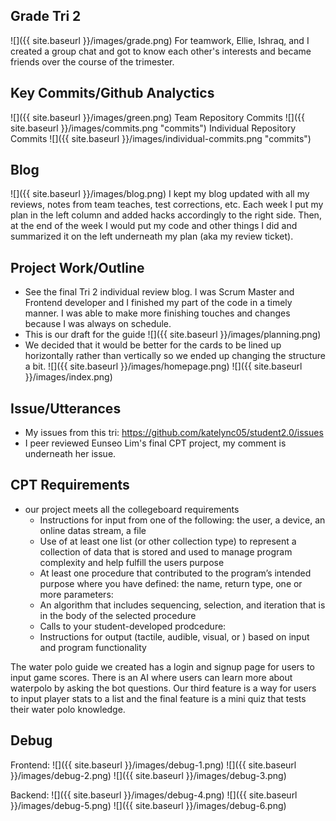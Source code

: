 ## Grade Tri 2
![]({{ site.baseurl }}/images/grade.png)
For teamwork, Ellie, Ishraq, and I created a group chat and got to know each other's interests and became friends over the course of the trimester. 

## Key Commits/Github Analyctics 
![]({{ site.baseurl }}/images/green.png)
Team Repository Commits
![]({{ site.baseurl }}/images/commits.png "commits")
Individual Repository Commits
![]({{ site.baseurl }}/images/individual-commits.png "commits")

## Blog 
![]({{ site.baseurl }}/images/blog.png)
I kept my blog updated with all my reviews, notes from team teaches, test corrections, etc. 
Each week I put my plan in the left column and added hacks accordingly to the right side. Then, at the end of the week I would put my code and other things I did and summarized it on the left underneath my plan (aka my review ticket).

## Project Work/Outline
- See the final Tri 2 individual review blog. I was Scrum Master and Frontend developer and I finished my part of the code in a timely manner. I was able to make more finishing touches and changes because I was always on schedule. 
- This is our draft for the guide
![]({{ site.baseurl }}/images/planning.png)
- We decided that it would be better for the cards to be lined up horizontally rather than vertically so we ended up changing the structure a bit. 
![]({{ site.baseurl }}/images/homepage.png)
![]({{ site.baseurl }}/images/index.png)

## Issue/Utterances 
- My issues from this tri: https://github.com/katelync05/student2.0/issues
- I peer reviewed Eunseo Lim's final CPT project, my comment is underneath her issue. 

## CPT Requirements
- our project meets all the collegeboard requirements
    - Instructions for input from one of the following: the user, a device, an online datas stream, a file
    - Use of at least one list (or other collection type) to represent a collection of data that is stored and used to manage program complexity and help fulfill the users purpose
    - At least one procedure that contributed to the program’s intended purpose where you have defined: the name, return type, one or more parameters:
    - An algorithm that includes sequencing, selection, and iteration that is in the body of the selected procedure
    - Calls to your student-developed prodcedure:
    - Instructions for output (tactile, audible, visual, or ) based on input and program functionality

The water polo guide we created has a login and signup page for users to input game scores. There is an AI where users can learn more about waterpolo by asking the bot questions. Our third feature is a way for users to input player stats to a list and the final feature is a mini quiz that tests their water polo knowledge. 

## Debug 
Frontend:
![]({{ site.baseurl }}/images/debug-1.png)
![]({{ site.baseurl }}/images/debug-2.png)
![]({{ site.baseurl }}/images/debug-3.png)

Backend: 
![]({{ site.baseurl }}/images/debug-4.png)
![]({{ site.baseurl }}/images/debug-5.png)
![]({{ site.baseurl }}/images/debug-6.png)
